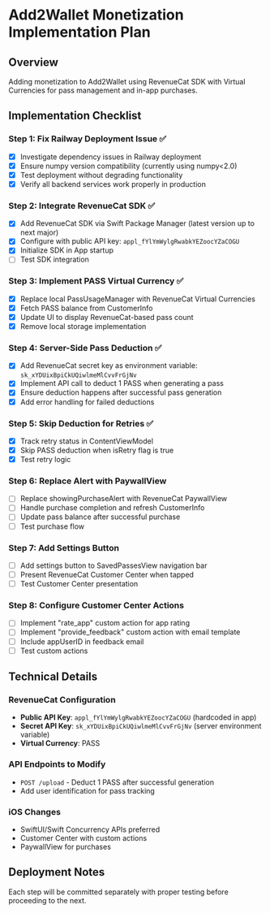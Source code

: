 # Add2Wallet Monetization Implementation Plan

## Overview
Adding monetization to Add2Wallet using RevenueCat SDK with Virtual Currencies for pass management and in-app purchases.

## Implementation Checklist

### Step 1: Fix Railway Deployment Issue ✅
- [x] Investigate dependency issues in Railway deployment
- [x] Ensure numpy version compatibility (currently using numpy<2.0)
- [x] Test deployment without degrading functionality
- [x] Verify all backend services work properly in production

### Step 2: Integrate RevenueCat SDK ✅
- [x] Add RevenueCat SDK via Swift Package Manager (latest version up to next major)
- [x] Configure with public API key: `appl_fYlYmWylgRwabkYEZoocYZaCOGU`
- [x] Initialize SDK in App startup
- [ ] Test SDK integration

### Step 3: Implement PASS Virtual Currency ✅
- [x] Replace local PassUsageManager with RevenueCat Virtual Currencies
- [x] Fetch PASS balance from CustomerInfo
- [x] Update UI to display RevenueCat-based pass count
- [x] Remove local storage implementation

### Step 4: Server-Side Pass Deduction ✅
- [x] Add RevenueCat secret key as environment variable: `sk_xYDUixBpiCkUQiwlmeMlCvvFrGjNv`
- [x] Implement API call to deduct 1 PASS when generating a pass
- [x] Ensure deduction happens after successful pass generation
- [x] Add error handling for failed deductions

### Step 5: Skip Deduction for Retries ✅
- [x] Track retry status in ContentViewModel
- [x] Skip PASS deduction when isRetry flag is true
- [x] Test retry logic

### Step 6: Replace Alert with PaywallView
- [ ] Replace showingPurchaseAlert with RevenueCat PaywallView
- [ ] Handle purchase completion and refresh CustomerInfo
- [ ] Update pass balance after successful purchase
- [ ] Test purchase flow

### Step 7: Add Settings Button
- [ ] Add settings button to SavedPassesView navigation bar
- [ ] Present RevenueCat Customer Center when tapped
- [ ] Test Customer Center presentation

### Step 8: Configure Customer Center Actions
- [ ] Implement "rate_app" custom action for app rating
- [ ] Implement "provide_feedback" custom action with email template
- [ ] Include appUserID in feedback email
- [ ] Test custom actions

## Technical Details

### RevenueCat Configuration
- **Public API Key**: `appl_fYlYmWylgRwabkYEZoocYZaCOGU` (hardcoded in app)
- **Secret API Key**: `sk_xYDUixBpiCkUQiwlmeMlCvvFrGjNv` (server environment variable)
- **Virtual Currency**: PASS

### API Endpoints to Modify
- `POST /upload` - Deduct 1 PASS after successful generation
- Add user identification for pass tracking

### iOS Changes
- SwiftUI/Swift Concurrency APIs preferred
- Customer Center with custom actions
- PaywallView for purchases

## Deployment Notes
Each step will be committed separately with proper testing before proceeding to the next.